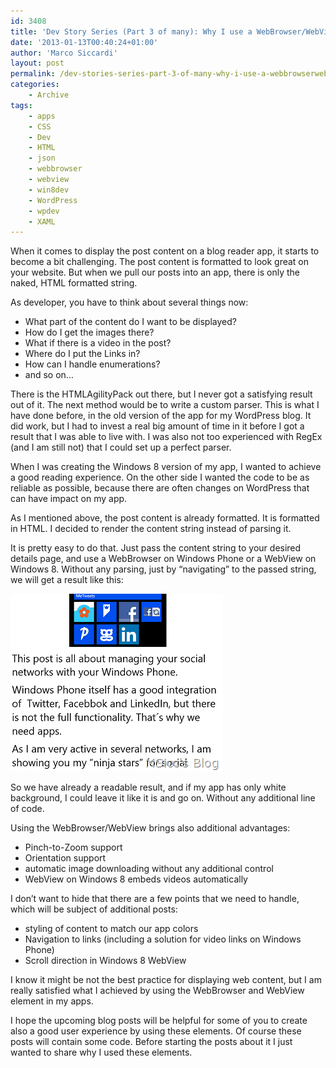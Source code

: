 ```yaml
---
id: 3408
title: 'Dev Story Series (Part 3 of many): Why I use a WebBrowser/WebView to display WordPress post content'
date: '2013-01-13T00:40:24+01:00'
author: 'Marco Siccardi'
layout: post
permalink: /dev-stories-series-part-3-of-many-why-i-use-a-webbrowserwebview-to-display-wordpress-post-content/
categories:
    - Archive
tags:
    - apps
    - CSS
    - Dev
    - HTML
    - json
    - webbrowser
    - webview
    - win8dev
    - WordPress
    - wpdev
    - XAML
---
```


When it comes to display the post content on a blog reader app, it starts to become a bit challenging. The post content is formatted to look great on your website. But when we pull our posts into an app, there is only the naked, HTML formatted string.

As developer, you have to think about several things now:

- What part of the content do I want to be displayed?
- How do I get the images there?
- What if there is a video in the post?
- Where do I put the Links in?
- How can I handle enumerations?
- and so on…

There is the HTMLAgilityPack out there, but I never got a satisfying result out of it. The next method would be to write a custom parser. This is what I have done before, in the old version of the app for my WordPress blog. It did work, but I had to invest a real big amount of time in it before I got a result that I was able to live with. I was also not too experienced with RegEx (and I am still not) that I could set up a perfect parser.

When I was creating the Windows 8 version of my app, I wanted to achieve a good reading experience. On the other side I wanted the code to be as reliable as possible, because there are often changes on WordPress that can have impact on my app.

As I mentioned above, the post content is already formatted. It is formatted in HTML. I decided to render the content string instead of parsing it.

It is pretty easy to do that. Just pass the content string to your desired details page, and use a WebBrowser on Windows Phone or a WebView on Windows 8. Without any parsing, just by “navigating” to the passed string, we will get a result like this:

![image](/assets/img/2013/01/image1.png "image")

So we have already a readable result, and if my app has only white background, I could leave it like it is and go on. Without any additional line of code.

Using the WebBrowser/WebView brings also additional advantages:

- Pinch-to-Zoom support
- Orientation support
- automatic image downloading without any additional control
- WebView on Windows 8 embeds videos automatically

I don’t want to hide that there are a few points that we need to handle, which will be subject of additional posts:

- styling of content to match our app colors
- Navigation to links (including a solution for video links on Windows Phone)
- Scroll direction in Windows 8 WebView

I know it might be not the best practice for displaying web content, but I am really satisfied what I achieved by using the WebBrowser and WebView element in my apps.

I hope the upcoming blog posts will be helpful for some of you to create also a good user experience by using these elements. Of course these posts will contain some code. Before starting the posts about it I just wanted to share why I used these elements.